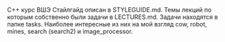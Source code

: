 С++ курс ВШЭ
Стайлгайд описан в STYLEGUIDE.md.
Темы лекций по которым собственно были задачи в LECTURES.md.
Задачи находятся в папке tasks. Наиболее интересные из них на мой взгляд cow, robot, mines, search (search2) и image_processor.

